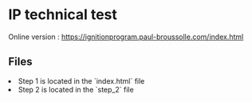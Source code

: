 <h1>IP technical test</h1>

Online version : https://ignitionprogram.paul-broussolle.com/index.html

<h2>Files</h2>
<li> Step 1 is located in the `index.html` file
<li> Step 2 is located in the `step_2` file

